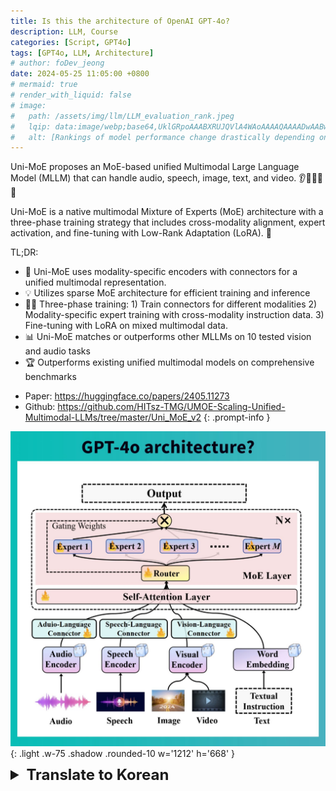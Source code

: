 ```yaml
---
title: Is this the architecture of OpenAI GPT-4o?
description: LLM, Course
categories: [Script, GPT4o]
tags: [GPT4o, LLM, Architecture]
# author: foDev_jeong
date: 2024-05-25 11:05:00 +0800
# mermaid: true
# render_with_liquid: false
# image:
#   path: /assets/img/llm/LLM_evaluation_rank.jpeg
#   lqip: data:image/webp;base64,UklGRpoAAABXRUJQVlA4WAoAAAAQAAAADwAABwAAQUxQSDIAAAARL0AmbZurmr57yyIiqE8oiG0bejIYEQTgqiDA9vqnsUSI6H+oAERp2HZ65qP/VIAWAFZQOCBCAAAA8AEAnQEqEAAIAAVAfCWkAALp8sF8rgRgAP7o9FDvMCkMde9PK7euH5M1m6VWoDXf2FkP3BqV0ZYbO6NA/VFIAAAA
#   alt: [Rankings of model performance change drastically depending on which LLM is used as the judge on KILT-NQ]
---
```



Uni-MoE proposes an MoE-based unified Multimodal Large Language Model (MLLM) that can handle audio, speech, image, text, and video. 👂👄👀💬🎥

Uni-MoE is a native multimodal Mixture of Experts (MoE) architecture with a three-phase training strategy that includes cross-modality alignment, expert activation, and fine-tuning with Low-Rank Adaptation (LoRA). 🤔

TL;DR:
- 🚀 Uni-MoE uses modality-specific encoders with connectors for a unified multimodal representation.
- 💡 Utilizes sparse MoE architecture for efficient training and inference
- 🧑‍🏫 Three-phase training: 1) Train connectors for different modalities 2) Modality-specific expert training with cross-modality instruction data. 3) Fine-tuning with LoRA on mixed multimodal data.
- 📊 Uni-MoE matches or outperforms other MLLMs on 10 tested vision and audio tasks
- 🏆 Outperforms existing unified multimodal models on comprehensive benchmarks

>
- Paper: <https://huggingface.co/papers/2405.11273>
- Github: <https://github.com/HITsz-TMG/UMOE-Scaling-Unified-Multimodal-LLMs/tree/master/Uni_MoE_v2>
{: .prompt-info }

![ GPT4o Architecture ](/assets/img/news/GPT4o-Architecture.jpeg){: .light .w-75 .shadow .rounded-10 w='1212' h='668' }

<details markdown="1">
<summary style= "font-size:24px; line-height:24px; font-weight:bold; cursor:pointer;" > Translate to Korean </summary>

* * * 

Uni-MoE는 오디오, 음성, 이미지, 텍스트 및 비디오를 처리할 수 있는 MoE 기반 통합 MLLM(Multimodal Large Language Model)을 제안합니다. 👂👄👀💬🎥

Uni-MoE는 기본 멀티모달 MoE(Mixture of Experts) 아키텍처로, 교차 모달리티 정렬, 전문가 활성화 및 LoRA(Low-Rank Adaptation)를 통한 미세 조정을 포함하는 3단계 교육 전략을 갖추고 있습니다. 🤔

TL입니다. 박사:
- 🚀 Uni-MoE는 통합 멀티모달 표현을 위해 커넥터가 있는 모달리티별 엔코더를 사용합니다.
- 💡 효율적인 학습 및 추론을 위해 희소 MoE 아키텍처 활용
- 🧑 🏫 3단계 교육: 1) 다양한 양식에 대한 커넥터 학습 2) 교차 양식 지침 데이터를 사용한 양식별 전문가 교육. 3) 혼합 다중 모드 데이터에서 LoRA로 미세 조정.
- 📊 Uni-MoE는 10개의 테스트된 비전 및 오디오 작업에서 다른 MLLM과 일치하거나 더 나은 성능을 발휘합니다.
- 🏆 포괄적인 벤치마크에서 기존 통합 멀티모달 모델을 능가합니다.

>
- Paper: <https://huggingface.co/papers/2405.11273>
- Github: <https://github.com/HITsz-TMG/UMOE-Scaling-Unified-Multimodal-LLMs/tree/master/Uni_MoE_v2>
{: .prompt-info }

</details>